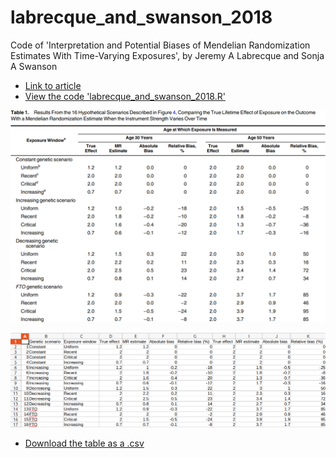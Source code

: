 # labrecque_and_swanson_2018

Code of 'Interpretation and Potential Biases of Mendelian Randomization Estimates With Time-Varying Exposures', by Jeremy A Labrecque and Sonja A Swanson

 * [Link to article](https://academic.oup.com/aje/article/188/1/231/5098387)
 * [View the code 'labrecque_and_swanson_2018.R'](labrecque_and_swanson_2018.R)

![](table_1_article.png)

![](table_1_code.png)

 * [Download the table as a .csv](table_1.csv)

